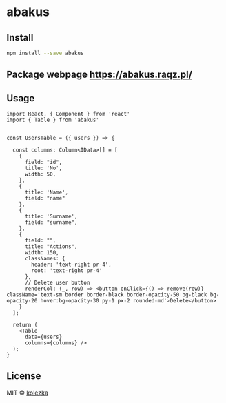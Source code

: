 # abakus

## Install

```bash
npm install --save abakus
```

## Package webpage <https://abakus.raqz.pl/>

## Usage

```tsx
import React, { Component } from 'react'
import { Table } from 'abakus'


const UsersTable = ({ users }) => {

  const columns: Column<IData>[] = [
    {
      field: "id",
      title: 'No',
      width: 50,
    },
    {
      title: 'Name',
      field: "name"
    },
    {
      title: 'Surname',
      field: "surname",
    },
    {
      field: "",
      title: "Actions",
      width: 150,
      classNames: {
        header: 'text-right pr-4',
        root: 'text-right pr-4'
      },
      // Delete user button
      renderCol: (_, row) => <button onClick={() => remove(row)} className='text-sm border border-black border-opacity-50 bg-black bg-opacity-20 hover:bg-opacity-30 py-1 px-2 rounded-md'>Delete</button>
    }
  ];

  return (
    <Table
      data={users}
      columns={columns} />
  );
}

```

## License

MIT © [kolezka](https://github.com/kolezka)
